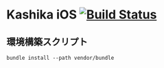 # Kashika iOS [![Build Status](https://travis-ci.org/mtj0928/kashika-ios.svg?branch=develop)](https://travis-ci.org/mtj0928/kashika-ios)

## 環境構築スクリプト
```
bundle install --path vendor/bundle
```
